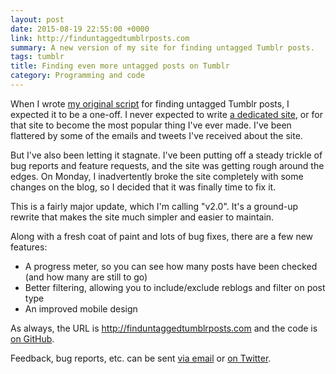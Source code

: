 ```yaml
---
layout: post
date: 2015-08-19 22:55:00 +0000
link: http://finduntaggedtumblrposts.com
summary: A new version of my site for finding untagged Tumblr posts.
tags: tumblr
title: Finding even more untagged posts on Tumblr
category: Programming and code
---
```


When I wrote [my original script](/2013/08/untagged-tumblr-posts/) for finding untagged Tumblr posts, I expected it to be a one-off. I never expected to write [a dedicated site](/2014/06/untagged-tumblr-posts-redux/), or for that site to become the most popular thing I've ever made. I've been flattered by some of the emails and tweets I've received about the site.

But I've also been letting it stagnate. I've been putting off a steady trickle of bug reports and feature requests, and the site was getting rough around the edges. On Monday, I inadvertently broke the site completely with some changes on the blog, so I decided that it was finally time to fix it.

This is a fairly major update, which I'm calling "v2.0". It's a ground-up rewrite that makes the site much simpler and easier to maintain.

Along with a fresh coat of paint and lots of bug fixes, there are a few new features:

* A progress meter, so you can see how many posts have been checked (and how many are still to go)
* Better filtering, allowing you to include/exclude reblogs and filter on post type
* An improved mobile design

As always, the URL is <http://finduntaggedtumblrposts.com> and the code is [on GitHub](https://github.com/alexwlchan/untagged-tumblr-posts).

Feedback, bug reports, etc. can be sent <a href="mailto:alex@alexwlchan.net">via email</a> or <a href="http://twitter.com/alexwlchan">on Twitter</a>.
